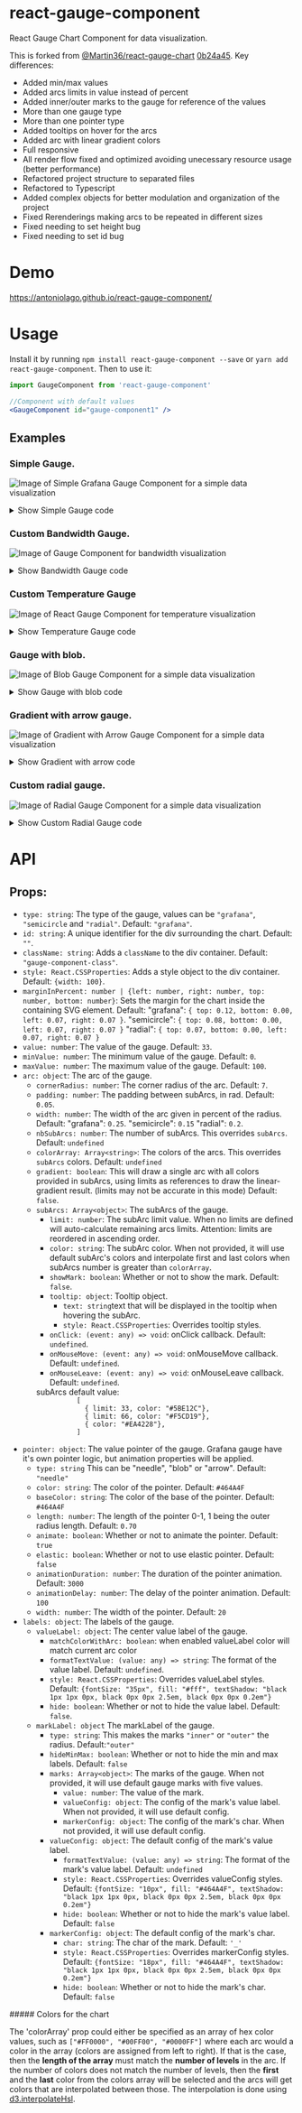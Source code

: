 # react-gauge-component
React Gauge Chart Component for data visualization.

This is forked from [@Martin36/react-gauge-chart](https://github.com/Martin36/react-gauge-chart) [0b24a45](https://github.com/Martin36/react-gauge-chart/pull/131).
Key differences:
<ul>
  <li>Added min/max values</li>
  <li>Added arcs limits in value instead of percent</li>
  <li>Added inner/outer marks to the gauge for reference of the values</li>
  <li>More than one gauge type</li>
  <li>More than one pointer type</li>
  <li>Added tooltips on hover for the arcs</li>
  <li>Added arc with linear gradient colors</li>
  <li>Full responsive</li>
  <li>All render flow fixed and optimized avoiding unecessary resource usage (better performance)</li>
  <li>Refactored project structure to separated files</li>
  <li>Refactored to Typescript</li>
  <li>Added complex objects for better modulation and organization of the project</li>
  <li>Fixed Rerenderings making arcs to be repeated in different sizes</li>
  <li>Fixed needing to set height bug</li>
  <li>Fixed needing to set id bug</li>
</ul>

# Demo
https://antoniolago.github.io/react-gauge-component/

# Usage
Install it by running `npm install react-gauge-component --save` or `yarn add react-gauge-component`. Then to use it:

```jsx
import GaugeComponent from 'react-gauge-component'

//Component with default values
<GaugeComponent id="gauge-component1" />
```

## Examples
### Simple Gauge.
![Image of Simple Grafana Gauge Component for a simple data visualization](https://antoniolago.github.io/react-gauge-component/images/simpleGauge.jpg "Simple Grafana Gauge Component")
<details>
  <summary>Show Simple Gauge code</summary>

  ### Simple Gauge
  
```jsx
<GaugeComponent
  arc={{
    subArcs: [
      {
        limit: 20,
        color: '#EA4228',
        showMark: true
      },
      {
        limit: 40,
        color: '#F58B19',
        showMark: true
      },
      {
        limit: 60,
        color: '#F5CD19',
        showMark: true
      },
      {
        limit: 100,
        color: '#5BE12C',
        showMark: true
      },
    ]
  }}
  value={50}
/>
```
</details>

### Custom Bandwidth Gauge.
![Image of Gauge Component for bandwidth visualization](https://antoniolago.github.io/react-gauge-component/images/bandGauge.jpg "Gauge Component for bandwidth visualization")
<details>
  <summary>Show Bandwidth Gauge code</summary>

  ### Bandwidth Gauge
  
```jsx
const kbitsToMbits = (value) => {
  if (value >= 1000) {
    value = value / 1000;
    if (Number.isInteger(value)) {
      return value.toFixed(0) + ' mbit/s';
    } else {
      return value.toFixed(1) + ' mbit/s';
    }
  } else {
    return value.toFixed(0) + ' kbit/s';
  }
}
<GaugeComponent
  arc={{
    nbSubArcs: 150,
    colorArray: ['#5BE12C', '#F5CD19', '#EA4228'],
    width: 0.3,
    padding: 0.003
  }}
  labels={{
    valueLabel: {
      fontSize: 40,
      formatTextValue: kbitsToMbits
    },
    markLabel: {
      type: "outer",
      marks: [
        { value: 100 },
        { value: 200 },
        { value: 300 },
        { value: 400 },
        { value: 500 },
        { value: 600 },
        { value: 700 },
        { value: 800 },
        { value: 900 },
        { value: 1000 },
        { value: 1500 },
        { value: 2000 },
        { value: 2500 },
        { value: 3000 },
      ],
      valueConfig: {
        formatTextValue: kbitsToMbits
      }
    }
  }}
  value={900}
  maxValue={3000}
/>
```
</details>

### Custom Temperature Gauge
![Image of React Gauge Component for temperature visualization](https://antoniolago.github.io/react-gauge-component/images/tempGauge.jpg "Gauge Component for temperature visualization")
<details>
  <summary>Show Temperature Gauge code</summary>

  ### Temperature Gauge
  
```jsx
<GaugeComponent
  type="semicircle"
  arc={{
    width: 0.2,
    padding: 0.005,
    cornerRadius: 1,
    // gradient: true,
    subArcs: [
      {
        limit: 15,
        color: '#EA4228',
        showMark: true,
        tooltip: {
          text: 'Too low temperature!'
        },
        onClick: () => console.log("AAAAAAAAAAAAAAAAAAAAAAAAAAAAAAAA"),
        onMouseMove: () => console.log("BBBBBBBBBBBBBBBBBBBBBBBBBBBBBBBB"),
        onMouseLeave: () => console.log("CCCCCCCCCCCCCCCCCCCCCCCCCCCCCCCC"),
      },
      {
        limit: 17,
        color: '#F5CD19',
        showMark: true,
        tooltip: {
          text: 'Low temperature!'
        }
      },
      {
        limit: 28,
        color: '#5BE12C',
        showMark: true,
        tooltip: {
          text: 'OK temperature!'
        }
      },
      {
        limit: 30, color: '#F5CD19', showMark: true,
        tooltip: {
          text: 'High temperature!'
        }
      },
      {
        color: '#EA4228',
        tooltip: {
          text: 'Too high temperature!'
        }
      }
    ]
  }}
  pointer={{
    color: '#345243',
    length: 0.80,
    width: 15,
    // elastic: true,
  }}
  labels={{
    valueLabel: { formatTextValue: value => value + 'ºC' },
    markLabel: {
      type: 'outer',
      valueConfig: { formatTextValue: value => value + 'ºC', fontSize: 10 },
      marks: [
        { value: 13 },
        { value: 22.5 },
        { value: 32 }
      ],
    }
  }}
  value={22.5}
  minValue={10}
  maxValue={35}
/>
```
</details>

### Gauge with blob.
![Image of Blob Gauge Component for a simple data visualization](https://antoniolago.github.io/react-gauge-component/images/blobGauge.jpg "Blob Gauge Component")
<details>
  <summary>Show Gauge with blob code</summary>

  ### Custom gauge with blob
  
```jsx
<GaugeComponent
  type="semicircle"
  arc={{
    colorArray: ['#00FF15', '#FF2121'],
    padding: 0.02,
    subArcs:
      [
        { limit: 40 },
        { limit: 60 },
        { limit: 70 },
        {},
        {},
        {},
        {}
      ]
  }}
  pointer={{type: "blob", animationDelay: 0 }}
  value={50}
/>
```
</details>


### Gradient with arrow gauge.
![Image of Gradient with Arrow Gauge Component for a simple data visualization](https://antoniolago.github.io/react-gauge-component/images/arrowGauge.jpg "Gradient with Arrow Gauge Component")
<details>
  <summary>Show Gradient with arrow code</summary>

  ### Custom gradient with arrow
  
```jsx
<GaugeComponent
  id="gauge-component4"
  arc={{
    gradient: true,
    width: 0.15,
    padding: 0,
    subArcs: [
      {
        limit: 15,
        color: '#EA4228',
        showMark: true
      },
      {
        limit: 37,
        color: '#F5CD19',
        showMark: true
      },
      {
        limit: 58,
        color: '#5BE12C',
        showMark: true
      },
      {
        limit: 75,
        color: '#F5CD19',
        showMark: true
      },
      { color: '#EA4228' }
    ]
  }}
  value={50}
  pointer={{type: "arrow", elastic: true}}
/>
```
</details>

### Custom radial gauge.
![Image of Radial Gauge Component for a simple data visualization](https://antoniolago.github.io/react-gauge-component/images/radialGauge.jpg "Radial Gauge Component")
<details>
  <summary>Show Custom Radial Gauge code</summary>

  ### Custom Radial Gauge
  
```jsx
<GaugeComponent
  value={50}
  type="radial"
  labels={{
    markLabel: {
      type: "inner",
      marks: [
        { value: 20 },
        { value: 40 },
        { value: 60 },
        { value: 80 },
        { value: 100 }
      ]
    }
  }}
  arc={{
    colorArray: ['#5BE12C','#EA4228'],
    subArcs: [{limit: 10}, {limit: 30}, {}, {}, {}],
    padding: 0.02,
    width: 0.3
  }}
  pointer={{
    elastic: true,
    animationDelay: 0
  }}
/>
```
</details>

# API
<h2>Props:</h2>
<ul>
   <li><code>type: string</code>: The type of the gauge, values can be <code>"grafana"</code>, <code>"semicircle</code> and <code>"radial"</code>. Default: <code>"grafana"</code>.</li>
   <li><code>id: string</code>: A unique identifier for the div surrounding the chart. Default: <code>""</code>.</li>
   <li><code>className: string</code>: Adds a <code>className</code> to the div container. Default: <code>"gauge-component-class"</code>.</li>
   <li><code>style: React.CSSProperties</code>: Adds a style object to the div container. Default: <code>{width: 100}</code>.</li>
   <li><code>marginInPercent: number | {left: number, right: number, top: number, bottom: number}</code>: Sets the margin for the chart inside the containing SVG element. Default:
   "grafana": <code>{ top: 0.12, bottom: 0.00, left: 0.07, right: 0.07 }</code>.
   "semicircle": <code>{ top: 0.08, bottom: 0.00, left: 0.07, right: 0.07 }</code>
   "radial": <code>{ top: 0.07, bottom: 0.00, left: 0.07, right: 0.07 }</code></li>
   <li><code>value: number</code>: The value of the gauge. Default: <code>33</code>.</li>
   <li><code>minValue: number</code>: The minimum value of the gauge. Default: <code>0</code>.</li>
   <li><code>maxValue: number</code>: The maximum value of the gauge. Default: <code>100</code>.</li>
   <li><code>arc: object</code>: The arc of the gauge.
    <ul>
      <li><code>cornerRadius: number</code>: The corner radius of the arc. Default: <code>7</code>.</li>
      <li><code>padding: number</code>: The padding between subArcs, in rad. Default: <code>0.05</code>.</li>
      <li><code>width: number</code>: The width of the arc given in percent of the radius. Default: 
      "grafana": <code>0.25</code>.
      "semicircle": <code>0.15</code>
      "radial": <code>0.2</code>.</li>
      <li><code>nbSubArcs: number</code>: The number of subArcs. This overrides <code>subArcs</code>. Default: <code>undefined</code></li>
      <li><code>colorArray: Array&lt;string&gt;</code>: The colors of the arcs. This overrides <code>subArcs</code> colors. Default: <code>undefined</code></li>
      <li><code>gradient: boolean</code>: This will draw a single arc with all colors provided in subArcs, using limits as references to draw the linear-gradient result. (limits may not be accurate in this mode) Default: <code>false</code>.</li>
      <li><code>subArcs: Array&lt;object&gt;</code>: The subArcs of the gauge.
        <ul>
          <li><code>limit: number</code>: The subArc limit value. When no limits are defined  will auto-calculate remaining arcs limits. Attention: limits are reordered in ascending order.</li>
              <li><code>color: string</code>: The subArc color. When not provided, it will use default subArc's colors and interpolate first and last colors when subArcs number is greater than <code>colorArray</code>.</li>
              <li><code>showMark: boolean</code>: Whether or not to show the mark. Default: <code>false</code>.</li>
              <li><code>tooltip: object</code>: Tooltip object.
              <ul>
                <li><code>text: string</code>text that will be displayed in the tooltip when hovering the subArc.</li>
                <li><code>style: React.CSSProperties</code>: Overrides tooltip styles.</li>
              </ul>
              </li>
              <li><code>onClick: (event: any) => void</code>: onClick callback. Default: <code>undefined</code>.</li>
              <li><code>onMouseMove: (event: any) => void</code>: onMouseMove callback. Default: <code>undefined</code>.</li>
              <li><code>onMouseLeave: (event: any) => void</code>: onMouseLeave callback. Default: <code>undefined</code>.</li>
        </ul>
        subArcs default value: 
        <code>
          [
            { limit: 33, color: "#5BE12C"},
            { limit: 66, color: "#F5CD19"},
            { color: "#EA4228"},
          ]
        </code>
      </li>
    </ul></li>
    <li><code>pointer: object</code>: The value pointer of the gauge. Grafana gauge have it's own pointer logic, but animation properties will be applied.
      <ul>
        <li><code>type: string</code> This can be "needle", "blob" or "arrow". Default: <code>"needle"</code></li>
        <li><code>color: string</code>: The color of the pointer. Default: <code>#464A4F</code></li>
        <li><code>baseColor: string</code>: The color of the base of the pointer. Default: <code>#464A4F</code></li>
        <li><code>length: number</code>: The length of the pointer 0-1, 1 being the outer radius length. Default: <code>0.70</code></li>
        <li><code>animate: boolean</code>: Whether or not to animate the pointer. Default: <code>true</code></li>
        <li><code>elastic: boolean</code>: Whether or not to use elastic pointer. Default: <code>false</code></li>
        <li><code>animationDuration: number</code>: The duration of the pointer animation. Default: <code>3000</code></li>
        <li><code>animationDelay: number</code>: The delay of the pointer animation. Default: <code>100</code></li>
        <li><code>width: number</code>: The width of the pointer. Default: <code>20</code></li>
      </ul>
    </li>
    <li><code>labels: object</code>: The labels of the gauge.
      <ul>
         <li><code>valueLabel: object</code>: The center value label of the gauge.
            <ul>
               <li><code>matchColorWithArc: boolean</code>: when enabled valueLabel color will match current arc color</li>
               <li><code>formatTextValue: (value: any) => string</code>: The format of the value label. Default: <code>undefined</code>.</li>
               <li><code>style: React.CSSProperties</code>: Overrides valueLabel styles. Default: <code>{fontSize: "35px", fill: "#fff", textShadow: "black 1px 1px 0px, black 0px 0px 2.5em, black 0px 0px 0.2em"}</code></li>
               <li><code>hide: boolean</code>: Whether or not to hide the value label. Default: <code>false</code>.</li>
            </ul></li>
          <li><code>markLabel: object</code> The markLabel of the gauge.
            <ul>
                <li><code>type: string</code>: This makes the marks <code>"inner"</code> or <code>"outer"</code> the radius. Default:<code>"outer"</code></li>
                <li><code>hideMinMax: boolean</code>: Whether or not to hide the min and max labels. Default: <code>false</code></li>
                <li><code>marks: Array&lt;object&gt;</code>: The marks of the gauge. When not provided, it will use default gauge marks with five values.
                    <ul>
                        <li><code>value: number</code>: The value of the mark.</li>
                        <li><code>valueConfig: object</code>: The config of the mark's value label. When not provided, it will use default config.</li>
                        <li><code>markerConfig: object</code>: The config of the mark's char. When not provided, it will use default config.</li>
                    </ul>
                  </li>
                <li><code>valueConfig: object</code>: The default config of the mark's value label.
                    <ul>
                        <li><code>formatTextValue: (value: any) => string</code>: The format of the mark's value label. Default: <code>undefined</code></li>
                        <li><code>style: React.CSSProperties</code>: Overrides valueConfig styles. Default: <code>{fontSize: "10px", fill: "#464A4F", textShadow: "black 1px 1px 0px, black 0px 0px 2.5em, black 0px 0px 0.2em"}</code></li>
                        <li><code>hide: boolean</code>: Whether or not to hide the mark's value label. Default: <code>false</code></li>
                    </ul>
                  </li>
                <li><code>markerConfig: object</code>: The default config of the mark's char.
                  <ul>
                      <li><code>char: string</code>: The char of the mark. Default: <code>'_'</code></li>
                      <li><code>style: React.CSSProperties</code>: Overrides markerConfig styles. Default: <code>{fontSize: "18px", fill: "#464A4F", textShadow: "black 1px 1px 0px, black 0px 0px 2.5em, black 0px 0px 0.2em"}</code></li>
                      <li><code>hide: boolean</code>: Whether or not to hide the mark's char. Default: <code>false</code></li>
                  </ul>
                </li>
            </ul>
        </li>
      </ul>
    </li>
</ul>
##### Colors for the chart

The 'colorArray' prop could either be specified as an array of hex color values, such as `["#FF0000", "#00FF00", "#0000FF"]` where
each arc would a color in the array (colors are assigned from left to right). If that is the case, then the **length of the array**
must match the **number of levels** in the arc.
If the number of colors does not match the number of levels, then the **first** and the **last** color from the colors array will
be selected and the arcs will get colors that are interpolated between those. The interpolation is done using [d3.interpolateHsl](https://github.com/d3/d3-interpolate#interpolateHsl).
